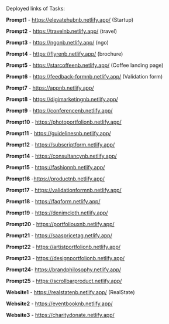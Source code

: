 Deployed links of Tasks:

**Prompt1**  - https://elevatehubnb.netlify.app/ (Startup)

**Prompt2** - https://travelnb.netlify.app/ (travel)

**Prompt3** - https://ngonb.netlify.app/ (ngo)

**Prompt4** - https://flyrenb.netlify.app/ (brochure)

**Prompt5** - https://starcoffeenb.netlify.app/ (Coffee landing page)

**Prompt6** - https://feedback-formnb.netlify.app/ (Validation form)

**Prompt7** - https://appnb.netlify.app/

**Prompt8** - https://digimarketingnb.netlify.app/

**Prompt9** - https://conferencenb.netlify.app/

**Prompt10** - https://photoportfolionb.netlify.app/

**Prompt11** - https://guidelinesnb.netlify.app/

**Prompt12** - https://subscriptform.netlify.app/

**Prompt14** - https://consultancynb.netlify.app/

**Prompt15** - https://fashionnb.netlify.app/
 
**Prompt16** -https://productnb.netlify.app/

**Prompt17** - https://validationformnb.netlify.app/

**Prompt18** - https://faqform.netlify.app/

**Prompt19** - https://denimcloth.netlify.app/

**Prompt20** - https://portfoliouxnb.netlify.app/

**Prompt21** - https://saaspricetag.netlify.app/

**Prompt22** - https://artistportfolionb.netlify.app/

**Prompt23** - https://designportfolionb.netlify.app/

**Prompt24**- https://brandphilosophy.netlify.app/

**Prompt25** - https://scrollbarproduct.netlify.app/

**Website1** - https://realstatenb.netlify.app/ (RealState)

**Website2** - https://eventbooknb.netlify.app/

**Website3** - https://charitydonate.netlify.app/